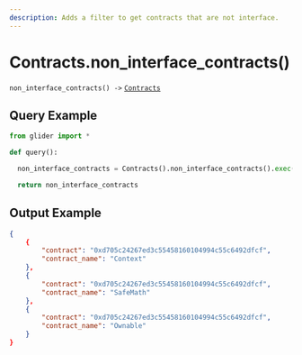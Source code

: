 ```yaml
---
description: Adds a filter to get contracts that are not interface.
---
```


# Contracts.non\_interface\_contracts()

`non_interface_contracts() ->` [`Contracts`](./)

## Query Example

```python
from glider import *

def query():

  non_interface_contracts = Contracts().non_interface_contracts().exec(3)

  return non_interface_contracts
```

## Output Example

```json
{
    {
        "contract": "0xd705c24267ed3c55458160104994c55c6492dfcf",
        "contract_name": "Context"
    },
    {
        "contract": "0xd705c24267ed3c55458160104994c55c6492dfcf",
        "contract_name": "SafeMath"
    },
    {
        "contract": "0xd705c24267ed3c55458160104994c55c6492dfcf",
        "contract_name": "Ownable"
    }
}
```
